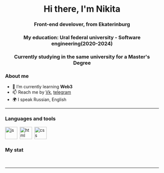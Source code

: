 <div id="header" align="center">
    <h1>Hi there, I'm  Nikita </h1>
    <h3>Front-end develover, from Ekaterinburg</h3>
    <h3>My education: Ural federal university - Software engineering(2020-2024)</h3>
    <h3>Currently studying in the same university for a Master's Degree</h3>
</div>

### About me
- 🌱 I’m currently learning **Web3**
- 📫 Reach me by [Vk](https://vk.com/decoyyyyy), [telegram](https://t.me/nikitaDecoy)
- 🌍 I speak Russian, English

---

### Languages and tools

<img src="https://cdn.jsdelivr.net/gh/devicons/devicon/icons/javascript/javascript-original.svg" title="js" width="40" height="40"/>&nbsp;
<img src="https://cdn.jsdelivr.net/gh/devicons/devicon/icons/html5/html5-original.svg" title="html" width="40" height="40"/>&nbsp;
<img src="https://cdn.jsdelivr.net/gh/devicons/devicon/icons/css3/css3-original.svg" title="css" width="40" height="40"/>&nbsp;


### My stat

<div id="stat" align="center">
    <img src="https://github-profile-summary-cards.vercel.app/api/cards/profile-details?username=vn7n24fzkq&theme=github_dark" alt=""/>
    <img src="https://github-profile-summary-cards.vercel.app/api/cards/most-commit-language?username=vn7n24fzkq&theme=github_dark" alt=""/>
     <img src="https://github-profile-summary-cards.vercel.app/api/cards/stats?username=vn7n24fzkq&theme=github_dark" alt=""/>
</div>

---

